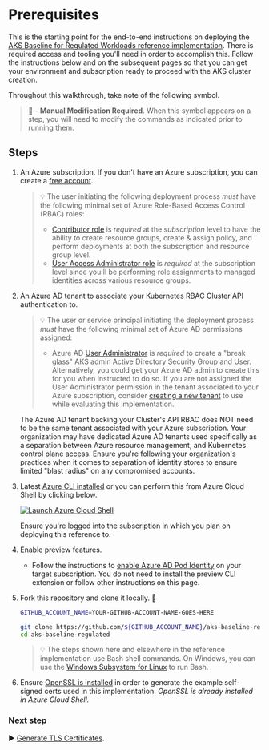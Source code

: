 # Prerequisites

This is the starting point for the end-to-end instructions on deploying the [AKS Baseline for Regulated Workloads reference implementation](/README.md). There is required access and tooling you'll need in order to accomplish this. Follow the instructions below and on the subsequent pages so that you can get your environment and subscription ready to proceed with the AKS cluster creation.

Throughout this walkthrough, take note of the following symbol.

>🛑 -  __Manual Modification Required__. When this symbol appears on a step, you will need to modify the commands as indicated prior to running them.

## Steps

1. An Azure subscription. If you don't have an Azure subscription, you can create a [free account](https://azure.microsoft.com/free).

   > 💡 The user initiating the following deployment process _must_ have the following minimal set of Azure Role-Based Access Control (RBAC) roles:
   >
   > * [Contributor role](https://docs.microsoft.com/azure/role-based-access-control/built-in-roles#contributor) is _required_ at the _subscription_ level to have the ability to create resource groups, create & assign policy, and perform deployments at both the subscription and resource group level.
   > * [User Access Administrator role](https://docs.microsoft.com/azure/role-based-access-control/built-in-roles#user-access-administrator) is _required_ at the subscription level since you'll be performing role assignments to managed identities across various resource groups.

1. An Azure AD tenant to associate your Kubernetes RBAC Cluster API authentication to.

   > 💡 The user or service principal initiating the deployment process _must_ have the following minimal set of Azure AD permissions assigned:
   >
   > * Azure AD [User Administrator](https://docs.microsoft.com/azure/active-directory/users-groups-roles/directory-assign-admin-roles#user-administrator-permissions) is _required_ to create a "break glass" AKS admin Active Directory Security Group and User. Alternatively, you could get your Azure AD admin to create this for you when instructed to do so. If you are not assigned the User Administrator permission in the tenant associated to your Azure subscription, consider [creating a new tenant](https://docs.microsoft.com/azure/active-directory/fundamentals/active-directory-access-create-new-tenant#create-a-new-tenant-for-your-organization) to use while evaluating this implementation.

   The Azure AD tenant backing your Cluster's API RBAC does NOT need to be the same tenant associated with your Azure subscription. Your organization may have dedicated Azure AD tenants used specifically as a separation between Azure resource management, and Kubernetes control plane access. Ensure you're following your organization's practices when it comes to separation of identity stores to ensure limited "blast radius" on any compromised accounts.

1. Latest [Azure CLI installed](https://docs.microsoft.com/cli/azure/install-azure-cli?view=azure-cli-latest) or you can perform this from Azure Cloud Shell by clicking below.

   [![Launch Azure Cloud Shell](https://docs.microsoft.com/azure/includes/media/cloud-shell-try-it/launchcloudshell.png)](https://shell.azure.com)

   Ensure you're logged into the subscription in which you plan on deploying this reference to.

1. Enable preview features.

   * Follow the instructions to [enable Azure AD Pod Identity](https://docs.microsoft.com/azure/aks/use-azure-ad-pod-identity#before-you-begin) on your target subscription. You do not need to install the preview CLI extension or follow other instructions on this page.

1. Fork this repository and clone it locally. 🛑

   ```bash
   GITHUB_ACCOUNT_NAME=YOUR-GITHUB-ACCOUNT-NAME-GOES-HERE

   git clone https://github.com/${GITHUB_ACCOUNT_NAME}/aks-baseline-regulated.git
   cd aks-baseline-regulated
   ```

   > 💡 The steps shown here and elsewhere in the reference implementation use Bash shell commands. On Windows, you can use the [Windows Subsystem for Linux](https://docs.microsoft.com/windows/wsl/about#what-is-wsl-2) to run Bash.

1. Ensure [OpenSSL is installed](https://github.com/openssl/openssl#download) in order to generate the example self-signed certs used in this implementation. _OpenSSL is already installed in Azure Cloud Shell._

### Next step

:arrow_forward: [Generate TLS Certificates](./02-ca-certificates.md).
